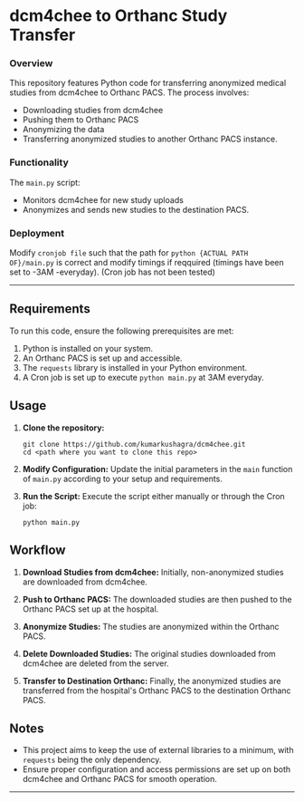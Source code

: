 # dcm4chee to Orthanc Study Transfer

### Overview
This repository features Python code for transferring anonymized medical studies from dcm4chee to Orthanc PACS. The process involves:
- Downloading studies from dcm4chee
- Pushing them to Orthanc PACS
- Anonymizing the data
- Transferring anonymized studies to another Orthanc PACS instance.

### Functionality
The `main.py` script:
- Monitors dcm4chee for new study uploads
- Anonymizes and sends new studies to the destination PACS.

### Deployment

Modify `cronjob file` such that the path for `python {ACTUAL PATH OF}/main.py` is correct and modify timings if reqquired (timings have been set to -3AM -everyday).
(Cron job has not been tested)

---
## Requirements
To run this code, ensure the following prerequisites are met:
1. Python is installed on your system.
2. An Orthanc PACS is set up and accessible.
3. The `requests` library is installed in your Python environment.
4. A Cron job is set up to execute `python main.py` at 3AM everyday.

## Usage
1. **Clone the repository:**
   ```
   git clone https://github.com/kumarkushagra/dcm4chee.git
   cd <path where you want to clone this repo>
   ```
   
2. **Modify Configuration:**
   Update the initial parameters in the `main` function of `main.py` according to your setup and requirements.

3. **Run the Script:**
   Execute the script either manually or through the Cron job:
   ```
   python main.py
   ```

## Workflow
1. **Download Studies from dcm4chee:** Initially, non-anonymized studies are downloaded from dcm4chee.
   
2. **Push to Orthanc PACS:** The downloaded studies are then pushed to the Orthanc PACS set up at the hospital.

3. **Anonymize Studies:** The studies are anonymized within the Orthanc PACS.

4. **Delete Downloaded Studies:** The original studies downloaded from dcm4chee are deleted from the server.

5. **Transfer to Destination Orthanc:** Finally, the anonymized studies are transferred from the hospital's Orthanc PACS to the destination Orthanc PACS.

## Notes
- This project aims to keep the use of external libraries to a minimum, with `requests` being the only dependency.
- Ensure proper configuration and access permissions are set up on both dcm4chee and Orthanc PACS for smooth operation.

---
